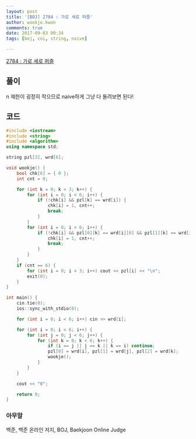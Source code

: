 ```yaml
---
layout: post
title: '[BOJ] 2784 : 가로 세로 퍼즐'
author: wookje.kwon
comments: true
date: 2017-09-03 00:34
tags: [boj, coi, string, naive]

---
```


[2784 : 가로 세로 퍼즐](https://www.acmicpc.net/problem/2784)

## 풀이

n 제한이 굉장히 작으므로 naive하게 그냥 다 돌려보면 된다!

## 코드

```cpp
#include <iostream>
#include <string>
#include <algorithm>
using namespace std;

string pzl[3], wrd[6];

void wookje() {
	bool chk[6] = { 0 };
	int cnt = 0;

	for (int k = 0; k < 3; k++) {
		for (int i = 0; i < 6; i++) {
			if (!chk[i] && pzl[k] == wrd[i]) {
				chk[i] = 1, cnt++;
				break;
			}
		}
		for (int i = 0; i < 6; i++) {
			if (!chk[i] && pzl[0][k] == wrd[i][0] && pzl[1][k] == wrd[i][1] && pzl[2][k] == wrd[i][2]) {
				chk[i] = 1, cnt++;
				break;
			}
		}
	}
	if (cnt == 6) {
		for (int i = 0; i < 3; i++) cout << pzl[i] << "\n";
		exit(0);
	}
}

int main() {
	cin.tie(0);
	ios::sync_with_stdio(0);

	for (int i = 0; i < 6; i++) cin >> wrd[i];

	for (int i = 0; i < 6; i++) {
		for (int j = 0; j < 6; j++) {
			for (int k = 0; k < 6; k++) {
				if (i == j || j == k || k == i) continue;
				pzl[0] = wrd[i], pzl[1] = wrd[j], pzl[2] = wrd[k];
				wookje();
			}
		}
	}

	cout << "0";

	return 0;
}
```

### 아무말  
백준, 백준 온라인 저지, BOJ, Baekjoon Online Judge